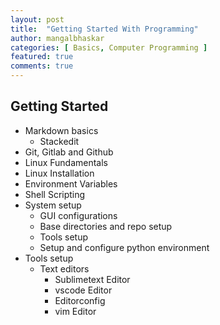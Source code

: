 ```yaml
---
layout: post
title:  "Getting Started With Programming"
author: mangalbhaskar
categories: [ Basics, Computer Programming ]
featured: true
comments: true
---
```



## Getting Started

* Markdown basics
    * Stackedit
* Git, Gitlab and Github
* Linux Fundamentals
* Linux Installation
* Environment Variables
* Shell Scripting
* System setup
    * GUI configurations
    * Base directories and repo setup
    * Tools setup
    * Setup and configure python environment
* Tools setup
    * Text editors
        * Sublimetext Editor
        * vscode Editor
        * Editorconfig
        * vim Editor

